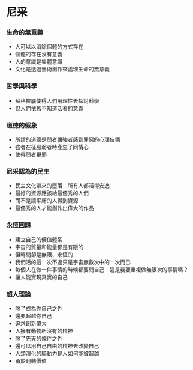 # 尼采

### 生命的無意義
- 人可以以消除個體的方式存在
- 個體的存在沒有意義
- 人的意識是集體意識
- 文化是透過藝術創作來處理生命的無意義

### 哲學與科學
- 蘇格拉底使得人們用理性去探討科學
- 但人們依舊不知道活著的意義

### 道德的假象
- 所謂的道德是弱者讓強者感到罪惡的心理伎倆
- 強者在征服弱者時產生了同情心
- 使得弱者更弱 

### 尼采認為的民主
- 民主文化帶來的墮落：所有人都活得安逸
- 最好的資源應該給最優秀的人們
- 而不是讓平庸的人得到資源
- 最優秀的人才能創作出偉大的作品

### 永恆回歸
- 建立自己的價值體系
- 宇宙的質量和能量都是有限的
- 但時間卻是無限、永恆的
- 我們活的這一次不過只是宇宙無數次中的一次而已
- 每個人在做一件事情的時候都要問自己：這是我要重複做無限次的事情嗎？
- 讓人能實現真實的自己

### 超人理論
- 除了成為你自己之外
- 還要超越你自己
- 追求創新偉大
- 人擁有動物所沒有的精神
- 除了先天的條件之外
- 還可以用自己自由的精神去改變自己
- 人類演化的驅動力是人如何能被超越
- 勇於翻轉價值